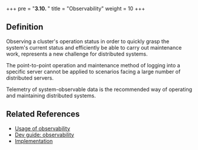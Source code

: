 +++
pre = "<b>3.10. </b>"
title = "Observability"
weight = 10
+++

## Definition

Observing a cluster's operation status in order to quickly grasp the system's current status and efficiently be able to carry out maintenance work, represents a new challenge for distributed systems.

The point-to-point operation and maintenance method of logging into a specific server cannot be applied to scenarios facing a large number of distributed servers.

Telemetry of system-observable data is the recommended way of operating and maintaining distributed systems.

## Related References

- [Usage of observability](/en/user-manual/shardingsphere-proxy/observability/)
- [Dev guide: observability](/en/dev-manual/agent/)
- [Implementation](/en/reference/observability/)
